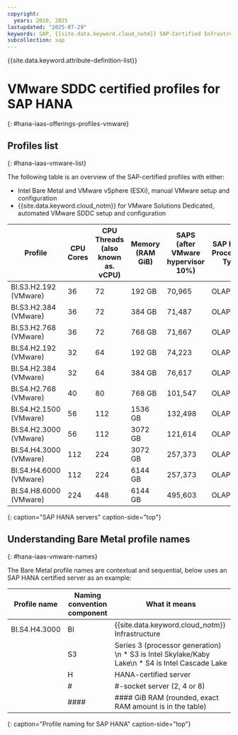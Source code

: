 ```yaml
---
copyright:
  years: 2020, 2025
lastupdated: "2025-07-29"
keywords: SAP, {{site.data.keyword.cloud_notm}} SAP-Certified Infrastructure, {{site.data.keyword.ibm_cloud_sap}}, SAP Workloads
subcollection: sap
---
```


{{site.data.keyword.attribute-definition-list}}


# VMware SDDC certified profiles for SAP HANA
{: #hana-iaas-offerings-profiles-vmware}

## Profiles list
{: #hana-iaas-vmware-list}

The following table is an overview of the SAP-certified profiles with either:
- Intel Bare Metal and VMware vSphere (ESXi), manual VMware setup and configuration
- {{site.data.keyword.cloud_notm}} for VMware Solutions Dedicated, automated VMware SDDC setup and configuration


| **Profile** | **CPU Cores** | **CPU Threads (also known as. vCPU)** | **Memory (RAM GiB)** | **SAPS (after VMware hypervisor 10%)** | **SAP HANA Processing Type** |
| --- | --- | --- | --- | --- | --- |
| BI.S3.H2.192 (VMware) | 36 | 72 | 192 GB | 70,965 | OLAP/OLTP |
| BI.S3.H2.384 (VMware) | 36 | 72 | 384 GB | 71,487 | OLAP/OLTP |
| BI.S3.H2.768 (VMware) | 36 | 72 | 768 GB | 71,667 | OLAP/OLTP |
| BI.S4.H2.192 (VMware) | 32 | 64 | 192 GB | 74,223 | OLAP/OLTP |
| BI.S4.H2.384 (VMware) | 32 | 64 | 384 GB | 76,617 | OLAP/OLTP |
| BI.S4.H2.768 (VMware) | 40 | 80 | 768 GB | 101,547 | OLAP/OLTP |
| BI.S4.H2.1500 (VMware) | 56 | 112 | 1536 GB | 132,498 | OLAP/OLTP |
| BI.S4.H2.3000 (VMware) | 56 | 112 | 3072 GB | 121,614 | OLAP/OLTP |
| BI.S4.H4.3000 (VMware) | 112 | 224 | 3072 GB | 257,373 | OLAP/OLTP |
| BI.S4.H4.6000 (VMware) | 112 | 224 | 6144 GB | 257,373 | OLAP/OLTP |
| BI.S4.H8.6000 (VMware) | 224 | 448 | 6144 GB | 495,603 | OLAP/OLTP |
{: caption="SAP HANA servers" caption-side="top"}


## Understanding Bare Metal profile names
{: #hana-iaas-vmware-names}

The Bare Metal profile names are contextual and sequential, below uses an SAP HANA certified server as an example:

| Profile name | Naming convention component | What it means |
| --- | --- | --- |
| BI.S4.H4.3000 | BI | {{site.data.keyword.cloud_notm}} Infrastructure |
| | S3 | Series 3 (processor generation)  \n * S3 is Intel Skylake/Kaby Lake\n * S4 is Intel Cascade Lake |
| | H | HANA-certified server |
| | # | #-socket server (2, 4 or 8)|
| | #### | #### GiB RAM (rounded, exact RAM amount is in the table)|
{: caption="Profile naming for SAP HANA" caption-side="top"}

